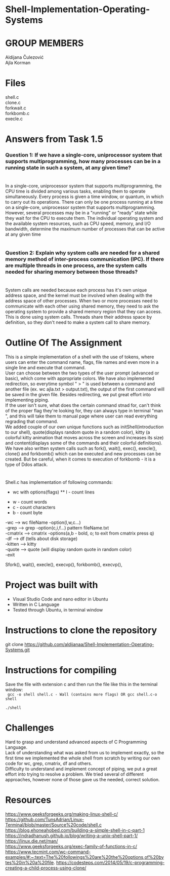 # Shell-Implementation-Operating-Systems
# GROUP MEMBERS
Aldijana Čulezović <br />
Ajla Korman

# Files
shell.c <br />
clone.c <br />
forkwait.c <br />
forkbomb.c <br />
execle.c <br />


# Answers from Task 1.5
### Question 1: If we have a single-core, uniprocessor system that supports multiprogramming, how many processes can be in a running state in such a system, at any given  time?
# 
In a single-core, uniprocessor system that supports multiprogramming, the CPU time is divided among various tasks, enabling them to operate simultaneously. Every process is given a time window, or quantum, in which to carry out its operations. There can only be one process running at a time on a single-core, uniprocessor system that supports multiprogramming. However, several processes may be in a "running" or "ready" state while they wait for the CPU to execute them. The individual operating system and the available system resources, such as CPU speed, memory, and I/O bandwidth, determine the maximum number of processes that can be active at any given time

#
### Question 2: Explain why system calls are needed for a shared memory method of inter-process communication (IPC). If there are multiple threads in one process, are the system calls needed for sharing memory between those threads?
#
System calls are needed because each process has it's own unique address space, and the kernel must be involved when dealing with the address space of other processes.
When two or more processes need to communicate with each other using shared memory, they need to ask the operating system to provide a shared memory region that they can access. This is done using system calls. Threads share their address space by definition, so they don't need to make a system call to share memory.
# Outline Of The Assignment
This is a simple implementation of a shell with the use of tokens, where users can enter the command name, flags, file names and even more in a single line and execute that command. <br /> User can choose between the two types of the user prompt (advanced or basic), which come with appropriate colors. We have also implemented redirection, so everytime symbol " > " is used between a command and another file (ex. wc ajla.txt > output.txt),  the output of the first command will be saved in the given file. Besides redirecting, we put great effort into implementing piping. <br />If the user isn't sure, what does the certain command stnad for, can't think of the proper flag they're looking for, they can always type in terminal "man <commandName>", and this will take them to manual page where user can read everything regrading that command.<br /> We added couple of our own unique functions such as initShell(introduction to our shell), quote(displays random quote in a random color), kitty (a colorful kitty animation that moves across the screen and increases its size) and content(displays some of the commands and their colorful definitions).<br /> We have also written system calls such as fork(), wait(), exec(), execle(), clone() and forkbomb() which can be executed and new processes can be created. But be careful, when it comes to execution of forkbomb - it is a type of Ddos attack.



# 
Shell.c has implementation of following commands: <br />
  - wc with options(flags)
  ** l - count lines
  * w - count words
  * c - count characters
  * b - count byte
  
  
-wc -->  wc fileName -option(l,w,c...) <br />
-grep -->  grep -option(c,i,f...) pattern fileName.txt <br />
-cmatrix --> cmatrix -options(a,b - bold, o; to exit from cmatrix press q) <br />
-df -->  df (tells about disk storage) <br />
-kitten -->  kitty <br />
-quote -->  quote (will display random quote in random color) <br />
-exit <br />

Sfork(), wait(), execle(), execvp(), forkbomb(), execvp(),

#
# Project was built with
- Visual Studio Code and nano editor in Ubuntu
- Written in C Language
- Tested through Ubuntu, in terminal window

# Instructions to clone the repository
git clone https://github.com/aldijanaa/Shell-Implementation-Operating-Systems.git
# Instructions for compiling
Save the file with extension c and then run the file like this in the terminal window: <br />
``` gcc -o shell shell.c - Wall (contains more flags) OR gcc shell.c-o shell``` <br/>

```./shell ``` <br/>

# Challenges
Hard to grasp and understand advanced aspects of C Programming Language. <br/>
Lack of understanding what was asked from us to implement exactly, so the first time we implemented the whole shell from scratch by writing our own code for wc, grep, cmatrix, df and others. <br/>
Difficulty to understand and implement concept of piping, we put a great effort into trying to resolve a problem. We tried several of different approaches, however none of those gave us the needed, correct solution. <br/>

# Resources
https://www.geeksforgeeks.org/making-linux-shell-c/
https://github.com/TunsAdrian/Linux-Terminal/blob/master/Source%20code/shell.c
https://blog.ehoneahobed.com/building-a-simple-shell-in-c-part-1
https://indradhanush.github.io/blog/writing-a-unix-shell-part-1/
https://linux.die.net/man/  
https://www.geeksforgeeks.org/exec-family-of-functions-in-c/
https://www.tecmint.com/wc-command-examples/#:~:text=The%20followings%20are%20the%20options,of%20bytes%20in%20a%20file.
https://codesteps.com/2014/05/19/c-programming-creating-a-child-process-using-clone/





